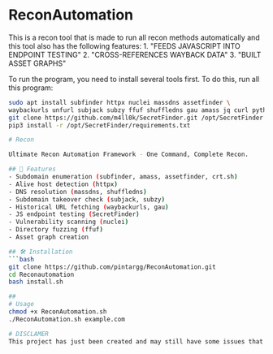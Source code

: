 # ReconAutomation
This is a recon tool that is made to run all recon methods automatically and this tool also has the following features: 1. "FEEDS JAVASCRIPT INTO ENDPOINT TESTING" 2. "CROSS-REFERENCES WAYBACK DATA" 3. "BUILT ASSET GRAPHS"

To run the program, you need to install several tools first. To do this, run all this program: 

```bash
sudo apt install subfinder httpx nuclei massdns assetfinder \
waybackurls unfurl subjack subzy ffuf shuffledns gau amass jq curl python3-pip
git clone https://github.com/m4ll0k/SecretFinder.git /opt/SecretFinder
pip3 install -r /opt/SecretFinder/requirements.txt

# Recon

Ultimate Recon Automation Framework - One Command, Complete Recon.

## 🚀 Features
- Subdomain enumeration (subfinder, amass, assetfinder, crt.sh)
- Alive host detection (httpx)
- DNS resolution (massdns, shuffledns)
- Subdomain takeover check (subjack, subzy)
- Historical URL fetching (waybackurls, gau)
- JS endpoint testing (SecretFinder)
- Vulnerability scanning (nuclei)
- Directory fuzzing (ffuf)
- Asset graph creation

## 🛠️ Installation
```bash
git clone https://github.com/pintargg/ReconAutomation.git
cd Reconautomation
bash install.sh

##
# Usage
chmod +x ReconAutomation.sh
./ReconAutomation.sh example.com

# DISCLAMER
This project has just been created and may still have some issues that need to be fixed, so it is still alpha.
